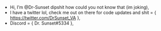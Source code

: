 - Hi, I’m @Dr-Sunset dipshit how could you not know that (im joking),
- I have a twitter lol, check me out on there for code updates and shit = { https://twitter.com/DrSunset_VA },
- Discord = { Dr. Sunset#5334 },

<!---
Dr-Sunset/Dr-Sunset is a ✨ special ✨ repository because its `README.md` (this file) appears on your GitHub profile.
You can click the Preview link to take a look at your changes.
--->
